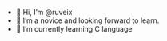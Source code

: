 - 👋 Hi, I’m @ruveix
- 👀 I’m a novice and looking forward to learn.
- 🌱 I’m currently learning C language

<!---
ruveix/ruveix is a ✨ special ✨ repository because its `README.md` (this file) appears on your GitHub profile.
You can click the Preview link to take a look at your changes.
--->
